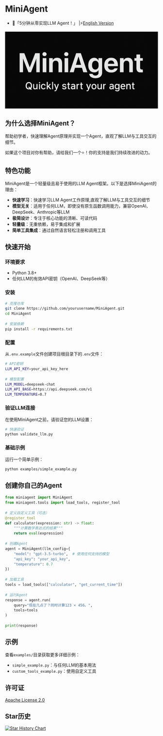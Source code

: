 # MiniAgent

- 🚀「5分钟从零实现LLM Agent！」 |⚡️[English Version](README_EN.md)

<div align="center">
  <img src="miniagent.png" alt="MiniAgent" width="600"/>
</div>

## 为什么选择MiniAgent？


帮助初学者，快速理解Agent原理并实现一个Agent，直观了解LLM与工具交互的细节。

如果这个项目对你有帮助，请给我们一个⭐️！你的支持是我们持续改进的动力。


## 特色功能

MiniAgent是一个轻量级且易于使用的LLM Agent框架。以下是选择MiniAgent的理由：

- **快速学习**：快速学习LLM Agent工作原理,直观了解LLM与工具交互的细节
- **模型无关**：适用于任何LLM，即使没有原生函数调用能力，兼容OpenAI、DeepSeek、Anthropic等LLM
- **极简设计**：专注于核心功能的清晰、可读代码
- **轻量级**：无重依赖，易于集成和扩展
- **简单工具集成**：通过自然语言轻松注册和调用工具

## 快速开始

### 环境要求

- Python 3.8+
- 任何LLM的有效API密钥（OpenAI、DeepSeek等）

### 安装

```bash
# 克隆仓库
git clone https://github.com/yourusername/MiniAgent.git
cd MiniAgent

# 安装依赖
pip install -r requirements.txt
```

### 配置

从`.env.example`文件创建项目根目录下的`.env`文件：

```bash
# API密钥
LLM_API_KEY=your_api_key_here

# 模型配置
LLM_MODEL=deepseek-chat
LLM_API_BASE=https://api.deepseek.com/v1
LLM_TEMPERATURE=0.7
```

### 验证LLM连接

在使用MiniAgent之前，请验证您的LLM设置：

```bash
# 快速验证
python validate_llm.py
```

### 基础示例

运行一个简单示例：

```bash
python examples/simple_example.py
```

## 创建你自己的Agent

```python
from miniagent import MiniAgent
from miniagent.tools import load_tools, register_tool

# 定义自定义工具（可选）
@register_tool
def calculator(expression: str) -> float:
    """计算数学表达式的结果"""
    return eval(expression)

# 创建Agent
agent = MiniAgent(llm_config={
    "model": "gpt-3.5-turbo",  # 使用任何支持的模型
    "api_key": "your_api_key",
    "temperature": 0.7
})

# 加载工具
tools = load_tools(["calculator", "get_current_time"])

# 运行Agent
response = agent.run(
    query="现在几点了？同时计算123 × 456。",
    tools=tools
)

print(response)
```

## 示例

查看`examples/`目录获取更多详细示例：

- `simple_example.py`：与任何LLM的基本用法
- `custom_tools_example.py`：使用自定义工具

## 许可证

[Apache License 2.0](LICENSE)

## Star历史

[![Star History Chart](https://api.star-history.com/svg?repos=ZhuLinsen/MiniAgent&type=Date)](https://www.star-history.com/#ZhuLinsen/MiniAgent&Date)

